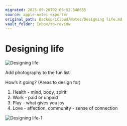 ```yaml
---
migrated: 2025-09-20T02:06:52.548655
source: apple-notes-exporter
original_path: Backup/iCloud/Notes/Designing life.md
vault_folder: Inbox/to-review
---
```

# Designing life

![Designing life](images/Designing%20life.png)

Add photography to the fun list

How’s it going? (Areas to design for)
1. Health - mind, body, spirit 
2. Work - paid or unpaid 
3. Play - what gives you joy
4. Love - affection, community - sense of connection 

![Designing life-1](images/Designing%20life-1.png)
